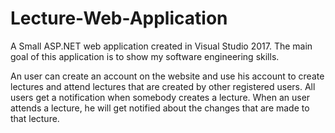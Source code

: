 # Lecture-Web-Application
A Small ASP.NET web application created in Visual Studio 2017. The main goal of this application is to show my software engineering skills.

An user can create an account on the website and use his account to create lectures and attend lectures that are created by other registered users. All users get a notification when somebody creates a lecture. When an user attends a lecture, he will get notified about the changes that are made to that lecture. 

